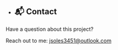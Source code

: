 - ## 📬 Contact

Have a question about this project?

Reach out to me: [jsoles3451@outlook.com](mailto:jsoles3451@outlook.com)
